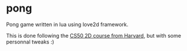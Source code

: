 # pong
Pong game written in lua using love2d framework.

This is done following the [CS50 2D course from Harvard](https://www.youtube.com/watch?v=_hcaVPyhdBY), but with some personnal tweaks :)
